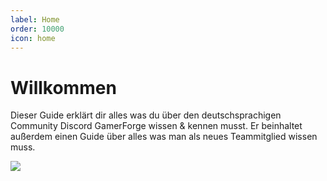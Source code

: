 ```yaml
---
label: Home
order: 10000
icon: home
---
```


# Willkommen

Dieser Guide erklärt dir alles was du über den deutschsprachigen Community Discord GamerForge wissen & kennen musst. Er beinhaltet außerdem einen Guide über alles was man als neues Teammitglied wissen muss.

<div align="left">
    <img src="https://invidget.switchblade.xyz/820711921158062120?language=de">
</div>

